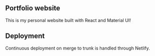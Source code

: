 ## Portfolio website

This is my personal website built with React and Material UI!

## Deployment

Continuous deployment on merge to trunk is handled through Netlify.
